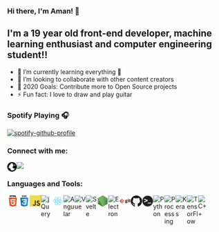 ### Hi there, I'm Aman! 👋

## I'm a 19 year old front-end developer, machine learning enthusiast and computer engineering student!!

- 🌱 I’m currently learning everything 🤣
- 👯 I’m looking to collaborate with other content creators
- 🥅 2020 Goals: Contribute more to Open Source projects
- ⚡ Fun fact: I love to draw and play guitar

### Spotify Playing 🎧

[![spotify-github-profile](https://spotify-github-profile.vercel.app/api/view?uid=31vsn2eqpcluxszyi67cwegjfday&cover_image=true&theme=natemoo-re)](https://spotify-github-profile.vercel.app/api/view?uid=31vsn2eqpcluxszyi67cwegjfday&redirect=true)

### Connect with me:

[<img align="left" width="22px" src="https://raw.githubusercontent.com/iconic/open-iconic/master/svg/globe.svg" />][website]
[<img align="left" width="22px" src="https://cdn.jsdelivr.net/npm/simple-icons@v3/icons/linkedin.svg" />][linkedin]

<br />

### Languages and Tools:

<img align="left" alt="HTML5" width="26px" src="https://raw.githubusercontent.com/github/explore/80688e429a7d4ef2fca1e82350fe8e3517d3494d/topics/html/html.png" title="HTML"/>
<img align="left" alt="CSS3" width="26px" src="https://raw.githubusercontent.com/github/explore/80688e429a7d4ef2fca1e82350fe8e3517d3494d/topics/css/css.png" title="CSS"/>
<img align="left" alt="JavaScript" width="26px" src="https://raw.githubusercontent.com/github/explore/80688e429a7d4ef2fca1e82350fe8e3517d3494d/topics/javascript/javascript.png"  title="JavaScript"/>
<img align="left" alt="jQuery" width="26px" src="https://www.logolynx.com/images/logolynx/2a/2ab4daf7454eef5b0f564a00ed616a7d.png" title="jQuery" />
<img align="left" alt="React" width="26px" src="https://raw.githubusercontent.com/github/explore/80688e429a7d4ef2fca1e82350fe8e3517d3494d/topics/react/react.png" title="React"/>
<img align="left" alt="Angular" width="26px" src="https://cdn.iconscout.com/icon/free/png-512/angular-2038881-1720094.png" title="Angular" />
<img align="left" alt="Vue" width="26px" src="https://cdn.iconscout.com/icon/free/png-512/vue-282497.png" title="Vue" />
<img align="left" alt="Svelte" width="26px" src="https://upload.wikimedia.org/wikipedia/commons/thumb/1/1b/Svelte_Logo.svg/1200px-Svelte_Logo.svg.png" title="Svelte" />
<img align="left" alt="Node.js" width="26px" src="https://raw.githubusercontent.com/github/explore/80688e429a7d4ef2fca1e82350fe8e3517d3494d/topics/nodejs/nodejs.png" title="Node" />
<img align="left" alt="Electron" width="26px" src="https://upload.wikimedia.org/wikipedia/commons/thumb/9/91/Electron_Software_Framework_Logo.svg/1024px-Electron_Software_Framework_Logo.svg.png" title="Electron" />
<img align="left" alt="Git" width="26px" src="https://raw.githubusercontent.com/github/explore/80688e429a7d4ef2fca1e82350fe8e3517d3494d/topics/git/git.png" title="Git" />
<img align="left" alt="GitHub" width="26px" src="https://raw.githubusercontent.com/github/explore/78df643247d429f6cc873026c0622819ad797942/topics/github/github.png" title="GitHub" />
<img align="left" alt="Terminal" width="26px" src="https://raw.githubusercontent.com/github/explore/80688e429a7d4ef2fca1e82350fe8e3517d3494d/topics/terminal/terminal.png" title="Terminal" />
<img align="left" alt="Python" width="26px" src="https://cdn4.iconfinder.com/data/icons/logos-and-brands/512/267_Python_logo-512.png" title="Python" />
<img align="left" alt="Processing" width="26px" src="https://processing.org/img/processing3-logo.png" title="Processing" />
<img align="left" alt="Keras" width="26px" src="https://img.stackshare.io/service/5601/keras.png" title="Keras" />
<img align="left" alt="TensorFlow" width="26px" src="https://upload.wikimedia.org/wikipedia/commons/thumb/2/2d/Tensorflow_logo.svg/1200px-Tensorflow_logo.svg.png" title="Tensorflow" />
<img align="left" alt="C++" width="26px" src="https://raw.githubusercontent.com/isocpp/logos/master/cpp_logo.png" title="C++" />



<br />
<br />

[website]: amanmahendroo.github.io
[linkedin]: https://www.linkedin.com/in/aman-mahendroo-974b26194/
